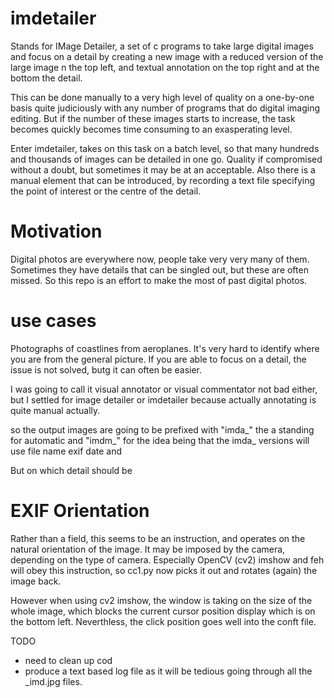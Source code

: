 # imdetailer
Stands for IMage Detailer, a set of c programs
to take large digital images and focus on a detail
by creating a new image with a reduced version of the large image n the
top left, and textual annotation on the top right and at the bottom
the detail.

This can be done manually to a very high level of quality on a one-by-one basis quite judiciously with any number of programs
that do digital imaging editing. But if the number of these images starts to increase, the task
becomes quickly becomes time consuming to an exasperating level.

Enter imdetailer, takes on this task on a batch level, so that many hundreds and thousands of images can be detailed
in one go. Quality if compromised without a doubt, but sometimes it may be at an acceptable.
Also there is a manual element that can be introduced, by recording a text file specifying the point of interest or the centre of the detail.

# Motivation
Digital photos are everywhere now, people take very very many of them.
Sometimes they have details that can be singled out, but these are often missed.
So this repo is an effort to make the most of past digital photos.

# use cases
Photographs of coastlines from aeroplanes. It's very hard to identify where you are
from the general picture. If you are able to focus on a detail, the issue
is not solved, butg it can often be easier.

I was going to call it visual annotator or visual commentator
not bad either, but I settled for image detailer or imdetailer
because actually annotating is quite manual actually.

so the output images are going to be prefixed with "imda_"
the a standing for automatic and "imdm_" for 
the idea being that the imda_ versions will use file name
exif date and 

But on which detail should be 

# EXIF Orientation
Rather than a field, this seems to be an instruction, and operates on the natural orientation of the image.
It may be imposed by the camera, depending on the type of camera. Especially OpenCV (cv2) imshow
and feh will obey this instruction, so cc1.py now picks it out and rotates (again) the image back.

However when using cv2 imshow, the window is taking on the size of the whole image, which blocks the current cursor position
display which is on the bottom left. Neverthless, the click position goes well into the conft file.

TODO
- need to clean up cod
- produce a text based log file as it will be tedious going through all the _imd.jpg files.

